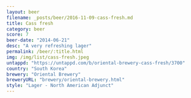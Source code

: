 ```yaml
---
layout: beer
filename: _posts/beer/2016-11-09-cass-fresh.md
title: Cass fresh
category: beer
score: 7
beer-date: "2014-06-21"
desc: "A very refreshing lager"
permalink: /beer/:title.html
img: /img/list/cass-fresh.jpeg
untappd: "https://untappd.com/b/oriental-brewery-cass-fresh/3700"
country: "South Korea"
brewery: "Oriental Brewery"
breweryURL: "brewery/oriental-brewery.html"
style: "Lager - North American Adjunct"
---
```

